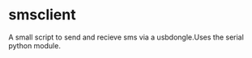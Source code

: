 smsclient
=========

A small script to send and recieve sms via a usbdongle.Uses the serial python module.
